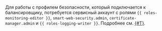 Для работы с профилем безопасности, который подключается к балансировщику, потребуется сервисный аккаунт с ролями `{{ roles-monitoring-editor }}`, `smart-web-security.admin`, `certificate-manager.admin` и `{{ roles-logging-writer }}`. Подробнее см. [{#T}](../../iam/operations/sa/assign-role-for-sa.md).